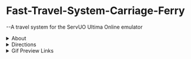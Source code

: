 # Fast-Travel-System-Carriage-Ferry
--A travel system for the ServUO Ultima Online emulator
<details>
<summary>About</summary>
This travel system functions much like the Public Moongate system that exists on public version of Ultima Online, but with a slightly different thematic vibe.<br>
Players can go to the NPCS (carriage drivers or ferry captains) throughout the world, select a destination, and travel!<br>
There are a number of default locations that can be easily changed in the CarriageDriver.cs or FerryCaptain.cs.<br>
</details>
<details>
<summary>Directions</summary>
Simply place the folder in your directory and go.<br>
Place the Carriage Drivers and Ferry Captains anywhere and change the locations in the files accordingly.<br>
Or you can use the default locations already listed.<br>
Then place the Carriages/Ferries near their respective NPCs.<br>
</details>
<details>
<summary>Gif Preview Links</summary>
  
[carriage system][1] <br>
[ferry system][2]

[1]: https://images-wixmp-ed30a86b8c4ca887773594c2.wixmp.com/f/062a7e0c-415b-4dd4-b629-3805f30fd827/dggmes8-d9c26987-3033-4d7f-8fd5-10df123dbaa5.gif?token=eyJ0eXAiOiJKV1QiLCJhbGciOiJIUzI1NiJ9.eyJzdWIiOiJ1cm46YXBwOjdlMGQxODg5ODIyNjQzNzNhNWYwZDQxNWVhMGQyNmUwIiwiaXNzIjoidXJuOmFwcDo3ZTBkMTg4OTgyMjY0MzczYTVmMGQ0MTVlYTBkMjZlMCIsIm9iaiI6W1t7InBhdGgiOiJcL2ZcLzA2MmE3ZTBjLTQxNWItNGRkNC1iNjI5LTM4MDVmMzBmZDgyN1wvZGdnbWVzOC1kOWMyNjk4Ny0zMDMzLTRkN2YtOGZkNS0xMGRmMTIzZGJhYTUuZ2lmIn1dXSwiYXVkIjpbInVybjpzZXJ2aWNlOmZpbGUuZG93bmxvYWQiXX0.slHZ91gVOBZU1fU67tDSH0fox9tRwoU-vvZuDRenWp0
[2]: https://images-wixmp-ed30a86b8c4ca887773594c2.wixmp.com/f/062a7e0c-415b-4dd4-b629-3805f30fd827/dggmf3l-68e147b8-513e-4770-a798-37a7f99aeacc.gif?token=eyJ0eXAiOiJKV1QiLCJhbGciOiJIUzI1NiJ9.eyJzdWIiOiJ1cm46YXBwOjdlMGQxODg5ODIyNjQzNzNhNWYwZDQxNWVhMGQyNmUwIiwiaXNzIjoidXJuOmFwcDo3ZTBkMTg4OTgyMjY0MzczYTVmMGQ0MTVlYTBkMjZlMCIsIm9iaiI6W1t7InBhdGgiOiJcL2ZcLzA2MmE3ZTBjLTQxNWItNGRkNC1iNjI5LTM4MDVmMzBmZDgyN1wvZGdnbWYzbC02OGUxNDdiOC01MTNlLTQ3NzAtYTc5OC0zN2E3Zjk5YWVhY2MuZ2lmIn1dXSwiYXVkIjpbInVybjpzZXJ2aWNlOmZpbGUuZG93bmxvYWQiXX0.0S5Jhfre2Cyx-fwaSyzvJB7J81yRHvESZFEVsTVVc14
